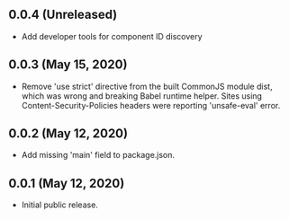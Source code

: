## 0.0.4 (Unreleased)

* Add developer tools for component ID discovery

## 0.0.3 (May 15, 2020)

* Remove 'use strict' directive from the built CommonJS module dist,
  which was wrong and breaking Babel runtime helper. Sites using
  Content-Security-Policies headers were reporting 'unsafe-eval' error.

## 0.0.2 (May 12, 2020)

* Add missing 'main' field to package.json.

## 0.0.1 (May 12, 2020)

* Initial public release.
